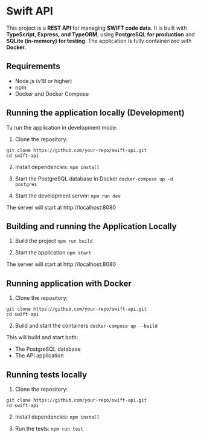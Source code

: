 # Swift API

This project is a **REST API** for managing **SWIFT code data**. It is built with **TypeScript, Express, and TypeORM**, using **PostgreSQL for production** and **SQLite (in-memory) for testing**. The application is fully containerized with **Docker**.

## Requirements

- Node.js (v18 or higher)
- npm
- Docker and Docker Compose

## Running the application locally (Development)

Tu run the application in development mode:

1. Clone the repository:

```
git clone https://github.com/your-repo/swift-api.git
cd swift-api
```

2. Install dependencies:
   `npm install`

3. Start the PostgreSQL database in Docker
   `docker-compose up -d postgres`

4. Start the development server:
   `npm run dev`

The server will start at http://localhost:8080

## Building and running the Application Locally

1. Build the project
   `npm run build`

2. Start the application
   `npm start`

The server will start at http://localhost:8080

## Running application with Docker

1. Clone the repository:

```
git clone https://github.com/your-repo/swift-api.git
cd swift-api
```

2. Build and start the containers
   `docker-compose up --build`

This will build and start both:

- The PostgreSQL database
- The API application

## Running tests locally

1. Clone the repository:

```
git clone https://github.com/your-repo/swift-api.git
cd swift-api
```

2. Install dependencies:
   `npm install`

3. Run the tests:
   `npm run test`
